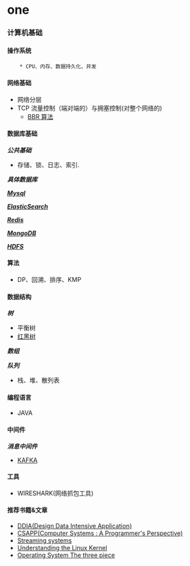 # one
### 计算机基础

#### 操作系统

		* CPU、内存、数据持久化、并发

#### 网络基础

* 网络分层
* TCP 流量控制（端对端的）与拥塞控制(对整个网络的)
  * [BBR 算法](https://github.com/google/bbr)

#### 数据库基础
***公共基础***

* 存储、锁、日志、索引.

***具体数据库***

***[Mysql](https://github.com/MushsroomsLoveCabbage/one)***

***[ElasticSearch](https://github.com/MushsroomsLoveCabbage/one)***

***[Redis](https://github.com/MushsroomsLoveCabbage/one)***

***[MongoDB](https://github.com/MushsroomsLoveCabbage/one)***

***[HDFS](https://github.com/MushsroomsLoveCabbage/one)***

#### 算法

* DP、回溯、排序、KMP

#### 数据结构

***树***

* 平衡树
* [红黑树](https://www.jianshu.com/p/e136ec79235c)

***数组*** 

***队列***

* 栈、堆、散列表

#### 编程语言

* JAVA

#### 中间件
***消息中间件***

* [KAFKA](https://github.com/MushsroomsLoveCabbage/one)

#### 工具

* WIRESHARK(网络抓包工具)

#### 推荐书籍&文章

* [DDIA(Design Data Intensive Application)](https://book.douban.com/subject/30329536/)
* [CSAPP(Computer Systems : A Programmer's Perspective)](https://book.douban.com/subject/26912767/)
* [Streaming systems](https://book.douban.com/subject/27080632/)
* [Understanding the Linux Kernel](https://book.douban.com/subject/1776614/)
* [Operating System The three piece](https://book.douban.com/subject/33463930/)
